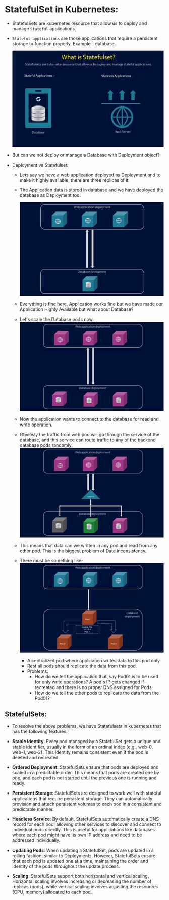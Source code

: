 # StatefulSet in Kubernetes:

- StatefulSets are kubernetes resource that allow us to deploy and manage `Stateful` applications.
- `Stateful applications` are those applications that require a persistent storage to function properly. Example - database.
  
  ![state](../../images/statefulset.png)
- But can we not deploy or manage a Database with Deployment object?
- Deployment vs Statefulset:
  
  - Lets say we have a web application deployed as Deployment and to make it highly available, there are three replicas of it.
  - The Application data is stored in database and we have deployed the database as Deployment too.
    
    ![state](../../images/statefulset1.png)
  - Everything is fine here, Application works fine but we have made our Application Highly Available but what about Database?
  - Let's scale the Database pods now.
    ![state](../../images/statefulset2.png)
  - Now the application wants to connect to the database for read and write operation.
  - Obviosly the traffic from web pod will go through the service of the database, and this service can route traffic to any of the backend database pods randomly.
    ![state](../../images/statefulset3.png)
  - This means that data can we written in any pod and read from any other pod. This is the biggest problem of Data inconsistency.
  - There must be something like-
    ![state](../../images/statefulset4.png)
    
    - A centralized pod where application writes data to this pod only.
    - Rest all pods should replicate the data from this pod.
    - Problems:
      - How do we tell the application that, say Pod01 is to be used for only write operations? A pod's IP gets changed if recreated and there is no proper DNS assigned for Pods.
      - How do we tell the other pods to replicate the data from the Pod01?

## StatefulSets:

- To resolve the above problems, we have Statefulsets in kubernetes that has the following features:

- **Stable Identity**:
  Every pod managed by a StatefulSet gets a unique and stable identifier, usually in the form of an ordinal index (e.g., web-0, web-1, web-2). This identity remains consistent even if the pod is deleted and recreated.
- **Ordered Deployment**:
  StatefulSets ensure that pods are deployed and scaled in a predictable order. This means that pods are created one by one, and each pod is not started until the previous one is running and ready.
- **Persistent Storage**:
  StatefulSets are designed to work well with stateful applications that require persistent storage. They can automatically provision and attach persistent volumes to each pod in a consistent and predictable manner.
- **Headless Service**:
  By default, StatefulSets automatically create a DNS record for each pod, allowing other services to discover and connect to individual pods directly. This is useful for applications like databases where each pod might have its own IP address and need to be addressed individually.
- **Updating Pods**:
  When updating a StatefulSet, pods are updated in a rolling fashion, similar to Deployments. However, StatefulSets ensure that each pod is updated one at a time, maintaining the order and identity of the pods throughout the update process.
- **Scaling**:
  StatefulSets support both horizontal and vertical scaling. Horizontal scaling involves increasing or decreasing the number of replicas (pods), while vertical scaling involves adjusting the resources (CPU, memory) allocated to each pod.

